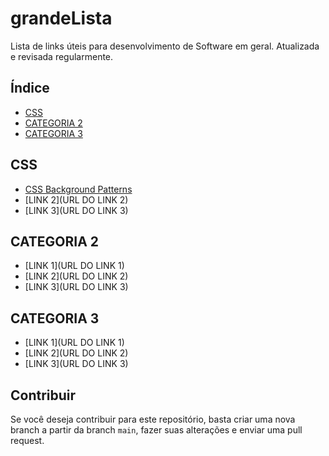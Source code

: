 # grandeLista
Lista de links úteis para desenvolvimento de Software em geral. Atualizada e revisada regularmente.

## Índice

- [CSS](#css)
- [CATEGORIA 2](#categoria-2)
- [CATEGORIA 3](#categoria-3)

## CSS

- [CSS Background Patterns]((https://www.magicpattern.design/tools/css-backgrounds))
- [LINK 2](URL DO LINK 2)
- [LINK 3](URL DO LINK 3)

## CATEGORIA 2

- [LINK 1](URL DO LINK 1)
- [LINK 2](URL DO LINK 2)
- [LINK 3](URL DO LINK 3)

## CATEGORIA 3

- [LINK 1](URL DO LINK 1)
- [LINK 2](URL DO LINK 2)
- [LINK 3](URL DO LINK 3)

## Contribuir

Se você deseja contribuir para este repositório, basta criar uma nova branch a partir da branch `main`, fazer suas alterações e enviar uma pull request.
